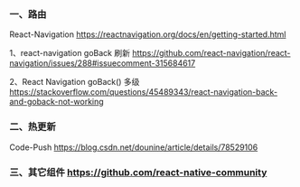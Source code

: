 
### 一、路由

React-Navigation <https://reactnavigation.org/docs/en/getting-started.html>

1、react-navigation goBack 刷新 <https://github.com/react-navigation/react-navigation/issues/288#issuecomment-315684617>

2、React Navigation goBack() 多级 <https://stackoverflow.com/questions/45489343/react-navigation-back-and-goback-not-working>

### 二、热更新

Code-Push <https://blog.csdn.net/dounine/article/details/78529106>

### 三、其它组件 <https://github.com/react-native-community>

